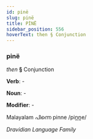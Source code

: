```yaml
---
id: pinë
slug: pinë
title: PİNË
sidebar_position: 556
hoverText: then § Conjunction
---
```


### pinë

*then* **§** Conjunction

**Verb**: -

**Noun**: -

**Modifier**: -

Malayalam പിന്നെ pinne /pin̪n̪e/

*Dravidian Language Family*